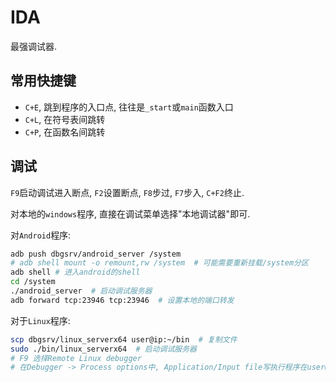 # IDA

最强调试器.

## 常用快捷键

* `C+E`, 跳到程序的入口点, 往往是`_start`或`main`函数入口
* `C+L`, 在符号表间跳转
* `C+P`, 在函数名间跳转

## 调试

`F9`启动调试进入断点, `F2`设置断点, `F8`步过, `F7`步入, `C+F2`终止.

对本地的`windows`程序, 直接在调试菜单选择"本地调试器"即可.

对`Android`程序: 

```sh
adb push dbgsrv/android_server /system
# adb shell mount -o remount,rw /system  # 可能需要重新挂载/system分区
adb shell # 进入android的shell
cd /system
./android_server  # 启动调试服务器
adb forward tcp:23946 tcp:23946  # 设置本地的端口转发
```

对于`Linux`程序:

```sh
scp dbgsrv/linux_serverx64 user@ip:~/bin  # 复制文件
sudo ./bin/linux_serverx64  # 启动调试服务器
# F9 选择Remote Linux debugger
# 在Debugger -> Process options中, Application/Input file写执行程序在user@ip中的路径, 写hostname, 剩下可留空
```

